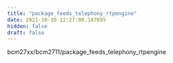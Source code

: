 ```yaml
---
title: "package_feeds_telephony_rtpengine"
date: 2021-10-30 22:27:08.187095
hidden: false
draft: false
---
```


bcm27xx/bcm2711/package_feeds_telephony_rtpengine

